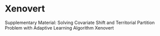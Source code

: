 # Xenovert
Supplementary Material: Solving Covariate Shift and Territorial Partition Problem with Adaptive Learning Algorithm Xenovert
